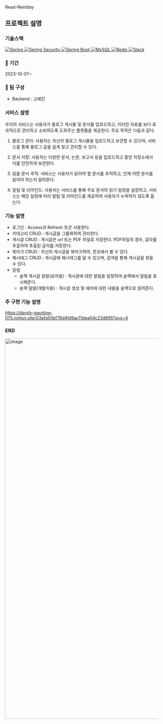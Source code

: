 Read-Nextday

## 프로젝트 설명

### 기술스택
 <a href="https://spring.io/">
  <img src="https://img.shields.io/badge/Spring-Framework-success?logo=spring" alt="Spring">
</a>
<a href="https://spring.io/projects/spring-security">
  <img src="https://img.shields.io/badge/Spring%20Security-Security-blue?logo=spring-security" alt="Spring Security">
</a>
<a href="https://spring.io/projects/spring-boot">
  <img src="https://img.shields.io/badge/Spring%20Boot-Boot-blue?logo=spring-boot" alt="Spring Boot">
</a>
<a href="https://www.mysql.com/">
  <img src="https://img.shields.io/badge/MySQL-Database-blue?logo=mysql" alt="MySQL">
</a>
<a href="https://redis.io/">
  <img src="https://img.shields.io/badge/Redis-Cache-red?logo=redis" alt="Redis">
</a>
<a href="https://slack.com/">
  <img src="https://img.shields.io/badge/Slack-Chat-4A154B?logo=slack" alt="Slack">
</a>

### :calendar: 기간
2023-10-07~

### :couple: 팀 구성
- Backend : 고예진

### 서비스 설명

  우리의 서비스는 사용자가 블로그 게시물 및 문서를 업로드하고, 이러한 자료를 보다 효과적으로 관리하고 소비하도록 도와주는 플랫폼을 제공한다. 주요 목적은 다음과 같다.

1. 블로그 관리: 사용자는 자신의 블로그 게시물을 업로드하고 보관할 수 있으며, 서비스를 통해 블로그 글을 쉽게 찾고 관리할 수 있다.

2. 문서 저장: 사용자는 다양한 문서, 논문, 보고서 등을 업로드하고 중앙 저장소에서 이를 안전하게 보관한다.

3. 읽을 문서 추적: 서비스는 사용자가 읽어야 할 문서를 추적하고, 언제 어떤 문서를 읽어야 하는지 알려준다.

4. 알림 및 리마인드: 사용자는 서비스를 통해 주요 문서의 읽기 일정을 설정하고, 서비스는 해당 일정에 따라 알림 및 리마인드를 제공하여 사용자가 누락하지 않도록 돕는다.


### 기능 설명
- 로그인 : Access과 Refresh 토큰 사용한다.
- 카테고리 CRUD : 게시글을 그룹화하여 관리한다.
- 게시글 CRUD : 게시글은 url 또는 PDF 파일로 저장한다. PDF파일의 경우, 글자를 추출하여 추출된 글자를 저장한다.
- 북마크 CRUD :  자신의 게시글을 북마크하여, 한곳에서 볼 수 있다.
- 해시태그 CRUD : 게시글에 해시태그를 달 수 있으며, 검색을 통해 게시글을 찾을 수 있다.
- 알림 
  - 슬랙 게시글 알람(유저용) : 게시글에 대한 알림을 설정하여 슬랙에서 알림을 표시해준다.
  - 슬랙 알람(개발자용) : 게시글 생성 및 에러에 대한 내용을 슬랙으로 알려준다.
 
### 주 구현 기능 설명
https://dandy-gasoline-075.notion.site/03afa50bf78d4fd9ac11dea04c23d695?pvs=4
 
### ERD
<img width="1252" alt="image" src="https://github.com/YEJINGO/Read-Nextday/assets/114003526/689e8b99-49ec-4739-aa46-8eba00e7f222">
